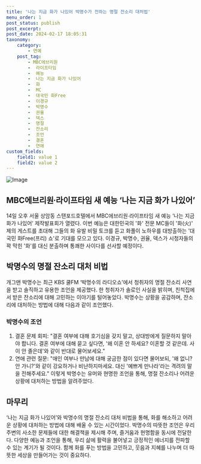 ```yaml
---
title: '나는 지금 화가 나있어 박명수가 전하는 명절 잔소리 대처법'
menu_order: 1
post_status: publish
post_excerpt: 
post_date: 2024-02-17 18:05:31
taxonomy:
    category:
        - 연예
    post_tag:
        - MBC에브리원
        -  라이프타임
        -  예능
        -  나는 지금 화가 나있어
        -  화
        -  MC
        -  대국민 화Free
        -  이경규
        -  박명수
        -  권율
        -  덱스
        -  명절
        -  잔소리
        -  조언
        -  결혼
        -  연애
custom_fields:
    field1: value 1
    field2: value 2
---
```


![Image](https://ssl.pstatic.net/mimgnews/image/109/2024/02/12/0005016634_001_20240212130302799.jpg?type=w540)

## MBC에브리원∙라이프타임 새 예능 ‘나는 지금 화가 나있어’
14일 오후 서울 상암동 스탠포드호텔에서 MBC에브리원∙라이프타임 새 예능 ‘나는 지금 화가 나있어’ 제작발표회가 열렸다. 이번 예능은 대한민국의 '화' 전문 MC들이 '화(火)' 제의 게스트를 초대해 그들의 화 유발 비밀 토크를 듣고 화풀이 노하우를 대방출하는 '대국민 화Free(프리) 쇼'로 기대를 모으고 있다. 이경규, 박명수, 권율, 덱스가 시청자들의 꽉 막힌 '화'를 대신 분출하며 통쾌한 사이다를 선사할 예정이다.
## 박명수의 명절 잔소리 대처 비법
개그맨 박명수는 최근 KBS 쿨FM ‘박명수의 라디오쇼’에서 청취자의 명절 잔소리 사연을 받고 솔직하고 유용한 조언을 제공했다. 한 청취자가 솔로인 사실을 밝히며, 친척집에서 받은 잔소리에 대해 고민하는 이야기를 털어놓았다. 박명수는 상황을 공감하며, 잔소리에 대처하는 방법에 대해 다음과 같이 조언했다.
### 박명수의 조언
1. 결혼 문제 회피: "결혼 여부에 대해 호기심을 갖지 말고, 상대방에게 질문하지 말아야 합니다. 결혼 여부에 대해 묻고 싶다면, '왜 이혼 안 하세요? 이혼할 것 같은데. 사이 안 졸은데'와 같이 반대로 물어보세요."
2. 연애 관련 질문: "애인 여부나 만남에 대해 궁금한 점이 있다면 물어보되, '왜 없니? 안 가니?'와 같이 강요하거나 비난하지마세요. 대신 '예쁘게 만나라'라는 격려의 말을 전해주세요."
이렇게 박명수는 유머와 현명한 조언을 통해, 명절 잔소리나 어려운 상황에 대처하는 방법을 알려주었다.
## 마무리
‘나는 지금 화가 나있어’와 박명수의 명절 잔소리 대처 비법을 통해, 화를 해소하고 어려운 상황에 대처하는 방법에 대해 배울 수 있는 시간이었다. 박명수의 따뜻한 조언은 우리 주변의 사소한 문제들에 대한 해결책을 제시해 주며, 즐거움과 현명함을 동시에 전달한다. 다양한 예능과 조언을 통해, 우리 삶에 활력을 불어넣고 긍정적인 에너지를 전파할 수 있는 계기가 될 것이다. 함께 화를 푸는 방법을 고민하고, 웃음과 지혜를 나누며 더 따뜻한 세상을 만들어가는 것이 중요하다.
